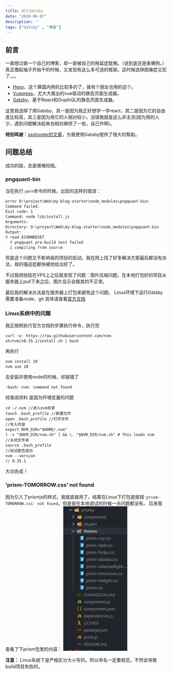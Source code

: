 ```yaml
---
title: 初入Gatsby
date: "2020-06-07"
description: ''
tags: ["Gatsby" , "博客"]
---
```


## 前言
一直想过做一个自己的博客，却一直被自己的拖延症耽搁。（说到底还是条懒狗。） 真正撸起袖子开始干的时候，又发现有这么多可选的框架。这时候选择困难症又犯了。。。

- [Hexo](https://hexo.io/zh-cn/docs/)，这个算国内用的比较多的了，我有个朋友也用的这个。
- [Vuepress](https://www.vuepress.cn/)，尤大大推出的vue驱动的静态页面生成器。
- [Gatsby](https://www.gatsbyjs.org/)，基于React和GraphQL的静态页面生成器。

这里我选择了用Gatsby，其一是因为我正好想学一学react，其二是因为它的自由度比较高，其三是因为用它的人相对较小，没错我就是这么非主流(因为用的人少，遇到问题解决起来也相对麻烦了一些，自己作啊)。

**特别鸣谢：**[ssshooter的文章](https://ssshooter.com/2019-02-11-gatsby-tutorial/)，为我使用Gatsby提供了很大的帮助。

## 问题总结
成功的路，总是艰难险阻。

### pngquant-bin
当在执行 `yarn`命令的时候，出现的这样的错误：
```
error D:\project\Web\my-blog-starter\node_modules\pngquant-bin: Command failed.
Exit code: 1
Command: node lib/install.js
Arguments:
Directory: D:\project\Web\my-blog-starter\node_modules\pngquant-bin
Output:
‼ read ECONNRESET
  ‼ pngquant pre-build test failed
  i compiling from source
```

但是这个问题又不影响我的项目的启动。我在网上找了好多解决方案最后都没有办法，我的强迫症都快被他给治好了。

不过我把他挂在VPS上之后就发现了问题：图片压缩问题。在本地打包好的项目从服务器上pull下来之后，图片显示会极其的不正常。

最后我的解决办法是在服务器上打包来避免这个问题。
Linux环境下运行Gatsby需要准备node、git 具体请查看[官方文档](https://www.gatsbyjs.org/docs/gatsby-on-linux/)


### Linux系统中的问题
我正按照执行官方文档的步骤执行命令，执行完
``` shell
curl -o- https://raw.githubusercontent.com/nvm-sh/nvm/v0.35.1/install.sh | bash
```
再执行
``` shell
nvm install 10
nvm use 10
```
去安装并使用node的时候，却报错了
``` shell
-bash: nvm: command not found 
```
经查阅资料 是因为环境变量的问题 

``` shell
cd ~/.nvm //进入nvm目录
touch .bash_profile //新建文件
open .bash_profile //打开文件
//写入内容
export NVM_DIR="$HOME/.nvm"
[ -s "$NVM_DIR/nvm.sh" ] && \. "$NVM_DIR/nvm.sh" # This loads nvm
//关闭文件夹
source .bash_profile
//测试是否成功
nvm --version
// 0.35.1
```
大功告成！ 

### 'prism-TOMORROW.css' not found
因为引入了prismjs的样式，我就直接用了。结果在Linux下打包是报错`'prism-TOMORROW.css' not found`。但是我在本地调试的时候一点问题都没有。
后来我查看了下prism包里的内容：
![prismjs](./prismjs.png)

**注意：** Linux系统下是严格区分大小写的，所以命名一定要规范，不然会导致build项目失败的。